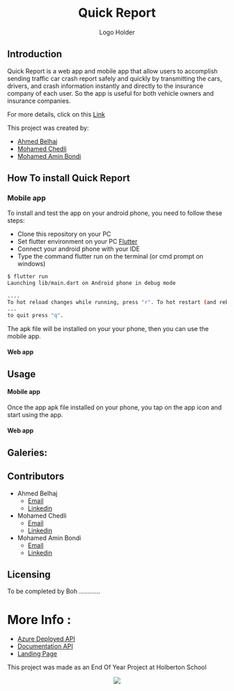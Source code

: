 # <Center>  Quick Report </Center>
<Center> Logo Holder </Center>


## Introduction

Quick Report is a web app and mobile app that allow users to accomplish sending traffic car crash report safely and quickly by transmitting the cars, drivers, and crash information instantly and directly to the insurance company of each user. So the app is useful for both vehicle owners and insurance companies.

For more details, click on this [Link](<https://theemiss.github.io/Landing-page-quick-report/landing>)

This project was created by:

- [Ahmed Belhaj](<https://www.linkedin.com/in/ahmed-belhaj-bb845619b/>)
- [Mohamed Chedli](<https://www.linkedin.com/in/mohamed-chedli-14113a1b7/>)
- [Mohamed Amin Bondi](<https://www.linkedin.com/in/mohamed-amine-bondi-67bb1b171/>)

## How To install Quick Report

### Mobile app

To install and test the app on your android phone, you need to follow these steps:

- Clone this repository on your PC
- Set flutter environment on your PC [Flutter](<http://https://flutter.dev/docs/get-started/install/>)
- Connect your android phone with your IDE
- Type the command flutter run on the terminal (or cmd prompt on windows)

```Bash
$ flutter run
Launching lib/main.dart on Android phone in debug mode

....
To hot reload changes while running, press "r". To hot restart (and rebuild state)
...
to quit press "q".
```

The apk file will be installed on your your phone, then you can use the mobile app.

#### Web app

## Usage

#### Mobile app

Once the app apk file installed on your phone, you tap on the app icon and start using the app.

#### Web app




## Galeries:


## Contributors

- Ahmed Belhaj
    - [Email](<2152@holobertonschool.com>) 
    - [Linkedin]()
- Mohamed Chedli
    - [Email](<2276@holobertonschool.com>) 
    - [Linkedin]()
- Mohamed Amin Bondi
    - [Email](<2212@holobertonschool.com>) 
    - [Linkedin]()




## Licensing

To be completed by Boh ............


# More Info :

- [Azure Deployed API ](<http://quickreport.southafricanorth.cloudapp.azure.com/>)
- [Documentation API](<http://102.37.113.211/api/spec.html#!/spec>)
- [Landing Page](<https://theemiss.github.io/Landing-page-quick-report/landing>)

This project was made as an End Of Year Project at Holberton School

<center><img src="https://www.holbertonschool.com/holberton-logo.png"></center>

